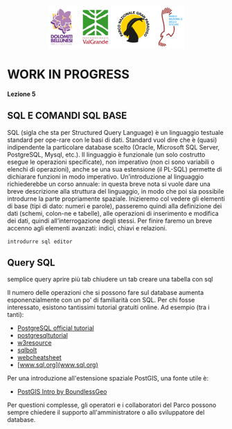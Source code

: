 <p align="center"> <img src="materiale/loghi.png" width="315" height="100" /></p>

# WORK IN PROGRESS

#### Lezione 5
## SQL E COMANDI SQL BASE

SQL (sigla che sta per Structured Query Language)  ́e un linguaggio testuale standard per ope-rare con le basi di dati.  Standard vuol dire che  ́e (quasi) indipendente la particolare database scelto (Oracle, Microsoft SQL Server, PostgreSQL, Mysql, etc.).  Il linguaggio  ́e funzionale (un solo costrutto esegue le operazioni specificate), non imperativo (non ci sono variabili o elenchi di operazioni), anche se una sua estensione (il PL-SQL) permette di dichiarare funzioni in modo imperativo.  Un’introduzione al linguaggio richiederebbe un corso annuale:  in questa breve nota si vuole dare una breve descrizione alla struttura del linguaggio, in modo che poi sia possibile introdurne la parte propriamente spaziale.  Inizieremo col vedere gli elementi di base (tipi di dato:  numeri e parole), passeremo quindi alla definizione dei dati (schemi, colon-ne e tabelle), alle operazioni di inserimento e modifica dei dati, quindi all’interrogazione degli stessi.  Per finire faremo un breve accenno agli elementi avanzati:  indici, chiavi e relazioni.

    introdurre sql editor

## Query SQL  
  semplice query
  aprire più tab
  chiudere un tab
  creare una tabella con sql

Il numero delle operazioni che si possono fare sul database aumenta esponenzialmente con un po' di familiarità con SQL. Per chi fosse interessato, esistono tantissimi tutorial gratuiti online. Ad esempio (tra i tanti):  

* [PostgreSQL official tutorial](https://www.postgresql.org/docs/current/static/tutorial.html)  
* [postgresqltutorial](http://www.postgresqltutorial.com/)  
* [w3resource](https://w3resource.com/PostgreSQL/tutorial.php)  
* [sqlbolt](https://sqlbolt.com/)  
* [webcheatsheet](http://webcheatsheet.com/sql/interactive_sql_tutorial/)  
* [www.sql.org](www.sql.org)  

Per una introduzione all'estensione spaziale PostGIS, una fonte utile è:  

* [PostGIS Intro by BoundlessGeo](http://workshops.boundlessgeo.com/postgis-intro/)  

Per questioni complesse, gli operatori e i collaboratori del Parco possono sempre chiedere il supporto all'amministratore o allo sviluppatore del database.
